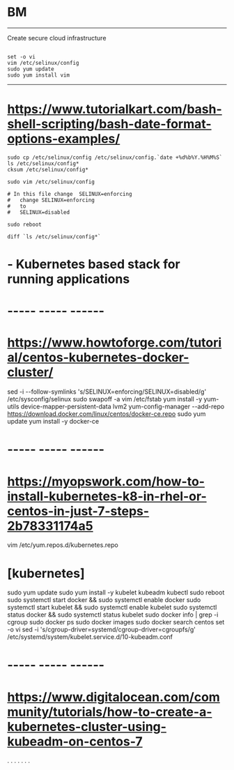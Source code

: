 # BM
---
Create secure cloud infrastructure

``` console

set -o vi
vim /etc/selinux/config
sudo yum update 
sudo yum install vim 
```

---
# https://www.tutorialkart.com/bash-shell-scripting/bash-date-format-options-examples/
``` console
sudo cp /etc/selinux/config /etc/selinux/config.`date +%d%b%Y.%H%M%S`
ls /etc/selinux/config*
cksum /etc/selinux/config*

sudo vim /etc/selinux/config

# In this file change  SELINUX=enforcing
#   change SELINUX=enforcing
#   to 
#   SELINUX=disabled

sudo reboot

diff `ls /etc/selinux/config*`
```

# - Kubernetes based stack for running applications

# ----- ----- ------
# https://www.howtoforge.com/tutorial/centos-kubernetes-docker-cluster/

sed -i --follow-symlinks 's/SELINUX=enforcing/SELINUX=disabled/g' /etc/sysconfig/selinux
sudo swapoff -a
vim /etc/fstab
yum install -y yum-utils device-mapper-persistent-data lvm2
yum-config-manager --add-repo https://download.docker.com/linux/centos/docker-ce.repo
sudo yum update 
yum install -y docker-ce

# ----- ----- ------
# https://myopswork.com/how-to-install-kubernetes-k8-in-rhel-or-centos-in-just-7-steps-2b78331174a5

vim /etc/yum.repos.d/kubernetes.repo
# [kubernetes]


sudo yum update 
sudo yum install -y kubelet kubeadm kubectl
sudo reboot
sudo systemctl start docker && sudo systemctl enable docker
sudo systemctl start kubelet && sudo systemctl enable kubelet
sudo systemctl status docker && sudo systemctl status kubelet
sudo docker info | grep -i cgroup
sudo docker ps
sudo docker images
sudo docker search centos
set -o vi
sed -i 's/cgroup-driver=systemd/cgroup-driver=cgroupfs/g' /etc/systemd/system/kubelet.service.d/10-kubeadm.conf

# ----- ----- ------
# https://www.digitalocean.com/community/tutorials/how-to-create-a-kubernetes-cluster-using-kubeadm-on-centos-7

. . . . . . . 
```

